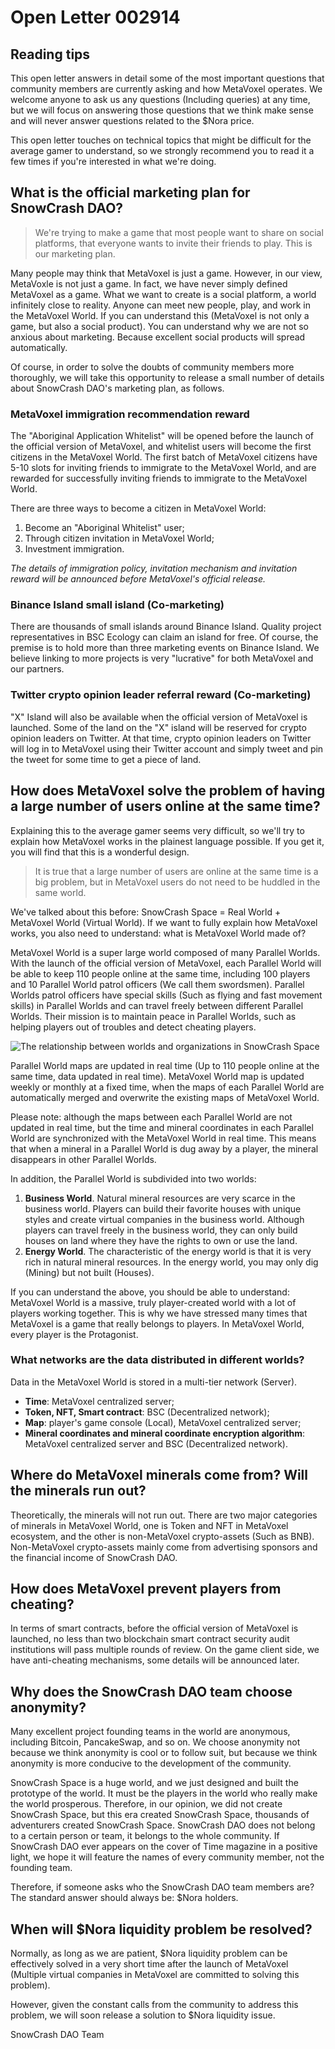 # Open Letter 002914

## Reading tips

This open letter answers in detail some of the most important questions that community members are currently asking and how MetaVoxel operates. We welcome anyone to ask us any questions \(Including queries\) at any time, but we will focus on answering those questions that we think make sense and will never answer questions related to the $Nora price.

This open letter touches on technical topics that might be difficult for the average gamer to understand, so we strongly recommend you to read it a few times if you're interested in what we're doing.

## What is the official marketing plan for SnowCrash DAO?

> We're trying to make a game that most people want to share on social platforms, that everyone wants to invite their friends to play. This is our marketing plan.

Many people may think that MetaVoxel is just a game. However, in our view, MetaVoxle is not just a game. In fact, we have never simply defined MetaVoxel as a game. What we want to create is a social platform, a world infinitely close to reality. Anyone can meet new people, play, and work in the MetaVoxel World. If you can understand this \(MetaVoxel is not only a game, but also a social product\). You can understand why we are not so anxious about marketing. Because excellent social products will spread automatically.

Of course, in order to solve the doubts of community members more thoroughly, we will take this opportunity to release a small number of details about SnowCrash DAO's marketing plan, as follows.

### MetaVoxel immigration recommendation reward

The "Aboriginal Application Whitelist" will be opened before the launch of the official version of MetaVoxel, and whitelist users will become the first citizens in the MetaVoxel World. The first batch of MetaVoxel citizens have 5-10 slots for inviting friends to immigrate to the MetaVoxel World, and are rewarded for successfully inviting friends to immigrate to the MetaVoxel World.

There are three ways to become a citizen in MetaVoxel World:

1. Become an "Aboriginal Whitelist" user;
2. Through citizen invitation in MetaVoxel World;
3. Investment immigration.

_The details of immigration policy, invitation mechanism and invitation reward will be announced before MetaVoxel's official release._

### Binance Island small island \(Co-marketing\)

There are thousands of small islands around Binance Island. Quality project representatives in BSC Ecology can claim an island for free. Of course, the premise is to hold more than three marketing events on Binance Island. We believe linking to more projects is very "lucrative" for both MetaVoxel and our partners.

### Twitter crypto opinion leader referral reward \(Co-marketing\)

"X" Island will also be available when the official version of MetaVoxel is launched. Some of the land on the "X" island will be reserved for crypto opinion leaders on Twitter. At that time, crypto opinion leaders on Twitter will log in to MetaVoxel using their Twitter account and simply tweet and pin the tweet for some time to get a piece of land.

## How does MetaVoxel solve the problem of having a large number of users online at the same time?

Explaining this to the average gamer seems very difficult, so we'll try to explain how MetaVoxel works in the plainest language possible. If you get it, you will find that this is a wonderful design.

> It is true that a large number of users are online at the same time is a big problem, but in MetaVoxel users do not need to be huddled in the same world.

We've talked about this before: SnowCrash Space = Real World + MetaVoxel World \(Virtual World\). If we want to fully explain how MetaVoxel works, you also need to understand: what is MetaVoxel World made of?

MetaVoxel World is a super large world composed of many Parallel Worlds. With the launch of the official version of MetaVoxel, each Parallel World will be able to keep 110 people online at the same time, including 100 players and 10 Parallel World patrol officers \(We call them swordsmen\). Parallel Worlds patrol officers have special skills \(Such as flying and fast movement skills\) in Parallel Worlds and can travel freely between different Parallel Worlds. Their mission is to maintain peace in Parallel Worlds, such as helping players out of troubles and detect cheating players.

![The relationship between worlds and organizations in SnowCrash Space](https://img.snowcrash.finance/site/docs-snowcrash-finance/SnowCrashSpace-Worlds.png)

Parallel World maps are updated in real time \(Up to 110 people online at the same time, data updated in real time\). MetaVoxel World map is updated weekly or monthly at a fixed time, when the maps of each Parallel World are automatically merged and overwrite the existing maps of MetaVoxel World.

Please note: although the maps between each Parallel World are not updated in real time, but the time and mineral coordinates in each Parallel World are synchronized with the MetaVoxel World in real time. This means that when a mineral in a Parallel World is dug away by a player, the mineral disappears in other Parallel Worlds.

In addition, the Parallel World is subdivided into two worlds:

1. **Business World**. Natural mineral resources are very scarce in the business world. Players can build their favorite houses with unique styles and create virtual companies in the business world. Although players can travel freely in the business world, they can only build houses on land where they have the rights to own or use the land.
2. **Energy World**. The characteristic of the energy world is that it is very rich in natural mineral resources. In the energy world, you may only dig \(Mining\) but not built \(Houses\).

If you can understand the above, you should be able to understand: MetaVoxel World is a massive, truly player-created world with a lot of players working together. This is why we have stressed many times that MetaVoxel is a game that really belongs to players. In MetaVoxel World, every player is the Protagonist.

### What networks are the data distributed in different worlds?

Data in the MetaVoxel World is stored in a multi-tier network \(Server\).

* **Time**: MetaVoxel centralized server;
* **Token, NFT, Smart contract**: BSC \(Decentralized network\);
* **Map**: player's game console \(Local\), MetaVoxel centralized server;
* **Mineral coordinates and mineral coordinate encryption algorithm**: MetaVoxel centralized server and BSC \(Decentralized network\).

## Where do MetaVoxel minerals come from? Will the minerals run out?

Theoretically, the minerals will not run out. There are two major categories of minerals in MetaVoxel World, one is Token and NFT in MetaVoxel ecosystem, and the other is non-MetaVoxel crypto-assets \(Such as BNB\). Non-MetaVoxel crypto-assets mainly come from advertising sponsors and the financial income of SnowCrash DAO.

## How does MetaVoxel prevent players from cheating?

In terms of smart contracts, before the official version of MetaVoxel is launched, no less than two blockchain smart contract security audit institutions will pass multiple rounds of review. On the game client side, we have anti-cheating mechanisms, some details will be announced later.

## Why does the SnowCrash DAO team choose anonymity?

Many excellent project founding teams in the world are anonymous, including Bitcoin, PancakeSwap, and so on. We choose anonymity not because we think anonymity is cool or to follow suit, but because we think anonymity is more conducive to the development of the community.

SnowCrash Space is a huge world, and we just designed and built the prototype of the world. It must be the players in the world who really make the world prosperous. Therefore, in our opinion, we did not create SnowCrash Space, but this era created SnowCrash Space, thousands of adventurers created SnowCrash Space. SnowCrash DAO does not belong to a certain person or team, it belongs to the whole community. If SnowCrash DAO ever appears on the cover of Time magazine in a positive light, we hope it will feature the names of every community member, not the founding team.

Therefore, if someone asks who the SnowCrash DAO team members are? The standard answer should always be: $Nora holders.

## When will $Nora liquidity problem be resolved?

Normally, as long as we are patient, $Nora liquidity problem can be effectively solved in a very short time after the launch of MetaVoxel \(Multiple virtual companies in MetaVoxel are committed to solving this problem\).

However, given the constant calls from the community to address this problem, we will soon release a solution to $Nora liquidity issue.

SnowCrash DAO Team

